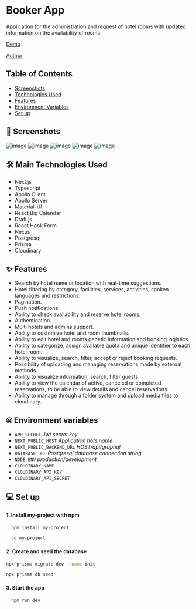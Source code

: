 # Booker App

Application for the administration and request of hotel rooms with updated information on the availability of rooms.

<a href="https://hotel-booker-app.vercel.app" target="_blank">Demo</a>

<a href="https://www.linkedin.com/in/brisa-d%C3%ADaz" target="_blank">Author</a>

## Table of Contents

- [Screenshots](#📸-screenshots)
- [Technologies Used](#🛠-main-technologies-used)
- [Features](#✨-features)
- [Environment Variables](#🤐-environment-variables)
- [Set up](#💻-set-up)

## 📸 Screenshots

![image](https://drive.google.com/uc?export=view&id=1BeuzcHiiQB3jrnf3U9NU873S9Hv8dPwO)
![image](https://drive.google.com/uc?export=view&id=16cPv56ggrVwkn_SsJF0h8Vmd1FVVd4md)
![image](https://drive.google.com/uc?export=view&id=1SxItKVerWXuiiu4s97-6PnfAJd9w0dkC)
![image](https://drive.google.com/uc?export=view&id=10JtbkZQjLCkmUcJax65Kl_iwLeOvUXxY)
![image](https://drive.google.com/uc?export=view&id=1lB-2MrAYusnInF_1n-1S81ZVuKm1ZfLa)

## 🛠 Main Technologies Used

- Next.js
- Typescript
- Apollo Client
- Apollo Server
- Material-UI
- React Big Calendar
- Draft.js
- React Hook Form
- Nexus
- Postgresql
- Prisma
- Cloudinary

## ✨ Features

- Search by hotel name or location with real-time suggestions.
- Hotel filtering by category, facilities, services, activities, spoken languages and restrictions.
- Pagination.
- Push notifications.
- Ability to check availability and reserve hotel rooms.
- Authentication.
- Multi hotels and admins support.
- Ability to customize hotel and room thumbnails.
- Ability to edit hotel and rooms genetic information and booking logistics.
- Ability to categorize, assign available quota and unique identifier to each hotel room.
- Ability to visualize, search, filter, accept or reject booking requests.
- Possibility of uploading and managing reservations made by external methods.
- Ability to visualize information, search, filter guests.
- Ability to view the calendar of active, canceled or completed reservations, to be able to view details and cancel reservations.
- Ability to manage through a folder system and upload media files to cloudinary.

## 🤐 Environment variables

- `APP_SECRET` _Jwt secret key_
- `NEXT_PUBLIC_HOST` _Application hots name_
- `NEXT_PUBLIC_BACKEND_URL` _HOST/api/graphql_
- `DATABASE_URL` _Postgresql database connection string_
- `NODE_ENV` _production/development_
- `CLOUDINARY_NAME`
- `CLOUDINARY_API_KEY`
- `CLOUDINARY_API_SECRET`

## 💻 Set up

#### 1. Install my-project with npm

```bash
  npm install my-project

  cd my-project
```

#### 2. Create and seed the database

```bash
npx prisma migrate dev --name init

npx prisma db seed

```

#### 3. Start the app

```bash
  npm run dev

```
